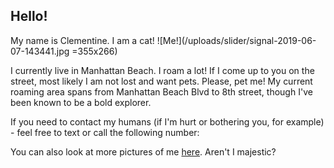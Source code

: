 ## Hello!

My name is Clementine. I am a cat!
![Me!](/uploads/slider/signal-2019-06-07-143441.jpg =355x266)



I currently live in Manhattan Beach. I roam a lot! If I come up to you on the street, most likely I am not lost and want pets. Please, pet me!
My current roaming area spans from Manhattan Beach Blvd to 8th street, though I've been known to be a bold explorer.

If you need to contact my humans (if I'm hurt or bothering you, for example) - feel free to text or call the following number:

You can also look at more pictures of me [here](https://photos.google.com/share/AF1QipP2LuaEEmSEMI_F2ToZaa48KJW0i92OyRgsYPr0tesM2MzU-aGhOnXlRzIXUgmcNA?key=dHQxQWc1TW1iRnRUcERGbERYb3BZYUZia2ZOaDVB). Aren't I majestic?
